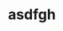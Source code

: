 ---
ee_id: '235'
site: '1'
type: '2'
long_id: 2011-158 asdfgh
url: 2011-158-asdfgh
year: '2011'
medium: Composition for contra bassoon.
commission:
add_credit:
dims:
pitch: "<p>About 2 minutes of some random scribbling in a music notation program.
  :)</p>"
ps:
live_url:
related:
title: asdfgh
youtube:
imgs: asdfgh-2011-158-digital-database-ih.jpg
subheading:
year2: '2011'
download: "{filedir_4}asdfgh.pdf"
add_credits:
related_code:
! '':
layout: things-i-made
---